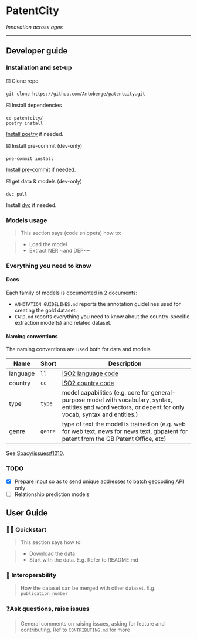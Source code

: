 # PatentCity

*Innovation across ages*

***

## Developer guide

### Installation and set-up


:ballot_box_with_check: Clone repo

```shell script
git clone https://github.com/Antoberge/patentcity.git

```

:ballot_box_with_check: Install dependencies

```shell script
cd patentcity/
poetry install
```

[Install poetry](https://python-poetry.org/) if needed.


:ballot_box_with_check: Install pre-commit (dev-only)

```shell script
pre-commit install
```

[Install pre-commit](https://pre-commit.com) if needed.

:ballot_box_with_check: get data & models (dev-only)

```shell script
dvc pull
```

Install [dvc](https://dvc.org/) if needed.

### Models usage

> This section says (code snippets) how to:

>- Load the model
>- Extract NER ~and DEP~~


### Everything you need to know

#### Docs

Each family of models is documented in 2 documents:

- `ANNOTATION_GUIDELINES.md` reports the annotation guidelines used for creating the gold dataset.
- `CARD.md` reports everything you need to know about the country-specific extraction model(s) and related dataset.


#### Naming conventions

The naming conventions are used both for data and models.

Name| Short| Description
---|---|---
language | `ll` | [ISO2 language code](https://en.wikipedia.org/wiki/ISO_3166-1_alpha-2)
country |`cc` | [ISO2 country code](https://en.wikipedia.org/wiki/ISO_3166-1_alpha-2)
type	| `type` | model capabilities (e.g. core for general-purpose model with vocabulary, syntax, entities and word vectors, or depent for only vocab, syntax and entities.)
genre |	`genre` | type of text the model is trained on (e.g. web for web text, news for news text, gbpatent for patent from the GB Patent Office, etc)

See [Spacy/issues#1010](https://github.com/explosion/spaCy/issues/1010).

### TODO

- [x] Prepare input so as to send unique addresses to batch geocoding API only
- [ ] Relationship prediction models

## User Guide

### :woman_scientist: Quickstart

> This section says how to:

>- Download the data
>- Start with the data. E.g. Refer to README.md

### 🔀 Interoperability

> How the dataset can be merged with other dataset. E.g. `publication_number`

### ❓Ask questions, raise issues

> General comments on raising issues, asking for feature and contributing. Ref to `CONTRIBUTING.md` for more
